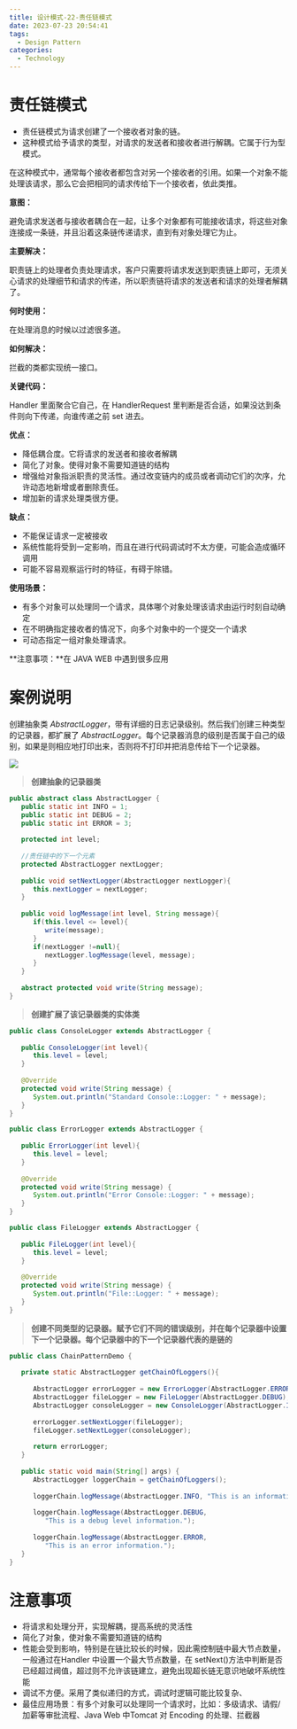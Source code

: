 ```yaml
---
title: 设计模式-22-责任链模式
date: 2023-07-23 20:54:41
tags: 
  - Design Pattern
categories: 
  - Technology
---
```


# 责任链模式

* 责任链模式为请求创建了一个接收者对象的链。
* 这种模式给予请求的类型，对请求的发送者和接收者进行解耦。它属于行为型模式。

在这种模式中，通常每个接收者都包含对另一个接收者的引用。如果一个对象不能处理该请求，那么它会把相同的请求传给下一个接收者，依此类推。



**意图：**

避免请求发送者与接收者耦合在一起，让多个对象都有可能接收请求，将这些对象连接成一条链，并且沿着这条链传递请求，直到有对象处理它为止。

**主要解决：**

职责链上的处理者负责处理请求，客户只需要将请求发送到职责链上即可，无须关心请求的处理细节和请求的传递，所以职责链将请求的发送者和请求的处理者解耦了。

**何时使用：**

在处理消息的时候以过滤很多道。

**如何解决：**

拦截的类都实现统一接口。

**关键代码：**

Handler 里面聚合它自己，在 HandlerRequest 里判断是否合适，如果没达到条件则向下传递，向谁传递之前 set 进去。

**优点：**

* 降低耦合度。它将请求的发送者和接收者解耦
* 简化了对象。使得对象不需要知道链的结构
* 增强给对象指派职责的灵活性。通过改变链内的成员或者调动它们的次序，允许动态地新增或者删除责任。 
* 增加新的请求处理类很方便。

**缺点：**

* 不能保证请求一定被接收
* 系统性能将受到一定影响，而且在进行代码调试时不太方便，可能会造成循环调用
* 可能不容易观察运行时的特征，有碍于除错。

**使用场景：**

* 有多个对象可以处理同一个请求，具体哪个对象处理该请求由运行时刻自动确定
* 在不明确指定接收者的情况下，向多个对象中的一个提交一个请求
* 可动态指定一组对象处理请求。

**注意事项：**在 JAVA WEB 中遇到很多应用

# 案例说明

 创建抽象类 *AbstractLogger*，带有详细的日志记录级别。然后我们创建三种类型的记录器，都扩展了 *AbstractLogger*。每个记录器消息的级别是否属于自己的级别，如果是则相应地打印出来，否则将不打印并把消息传给下一个记录器。 

![](https://cyan-images.oss-cn-shanghai.aliyuncs.com/images/04-design-pattern-2023-05-12-21.svg)



> **创建抽象的记录器类**

```java
public abstract class AbstractLogger {
   public static int INFO = 1;
   public static int DEBUG = 2;
   public static int ERROR = 3;
 
   protected int level;
 
   //责任链中的下一个元素
   protected AbstractLogger nextLogger;
 
   public void setNextLogger(AbstractLogger nextLogger){
      this.nextLogger = nextLogger;
   }
 
   public void logMessage(int level, String message){
      if(this.level <= level){
         write(message);
      }
      if(nextLogger !=null){
         nextLogger.logMessage(level, message);
      }
   }
 
   abstract protected void write(String message);
}
```

>  **创建扩展了该记录器类的实体类** 

```java
public class ConsoleLogger extends AbstractLogger {
 
   public ConsoleLogger(int level){
      this.level = level;
   }
 
   @Override
   protected void write(String message) {    
      System.out.println("Standard Console::Logger: " + message);
   }
}

public class ErrorLogger extends AbstractLogger {
 
   public ErrorLogger(int level){
      this.level = level;
   }
 
   @Override
   protected void write(String message) {    
      System.out.println("Error Console::Logger: " + message);
   }
}

public class FileLogger extends AbstractLogger {
 
   public FileLogger(int level){
      this.level = level;
   }
 
   @Override
   protected void write(String message) {    
      System.out.println("File::Logger: " + message);
   }
}
```

>  **创建不同类型的记录器。赋予它们不同的错误级别，并在每个记录器中设置下一个记录器。每个记录器中的下一个记录器代表的是链的** 

```java 
public class ChainPatternDemo {
   
   private static AbstractLogger getChainOfLoggers(){
 
      AbstractLogger errorLogger = new ErrorLogger(AbstractLogger.ERROR);
      AbstractLogger fileLogger = new FileLogger(AbstractLogger.DEBUG);
      AbstractLogger consoleLogger = new ConsoleLogger(AbstractLogger.INFO);
 
      errorLogger.setNextLogger(fileLogger);
      fileLogger.setNextLogger(consoleLogger);
 
      return errorLogger;  
   }
 
   public static void main(String[] args) {
      AbstractLogger loggerChain = getChainOfLoggers();
 
      loggerChain.logMessage(AbstractLogger.INFO, "This is an information.");
 
      loggerChain.logMessage(AbstractLogger.DEBUG, 
         "This is a debug level information.");
 
      loggerChain.logMessage(AbstractLogger.ERROR, 
         "This is an error information.");
   }
}
```

# 注意事项

* 将请求和处理分开，实现解耦，提高系统的灵活性
* 简化了对象，使对象不需要知道链的结构 
* 性能会受到影响，特别是在链比较长的时候，因此需控制链中最大节点数量，一般通过在Handler 中设置一个最大节点数量，在 setNext()方法中判断是否已经超过阀值，超过则不允许该链建立，避免出现超长链无意识地破坏系统性能 
* 调试不方便。采用了类似递归的方式，调试时逻辑可能比较复杂、
* 最佳应用场景：有多个对象可以处理同一个请求时，比如：多级请求、请假/加薪等审批流程、Java Web 中Tomcat 对 Encoding 的处理、拦截器 


